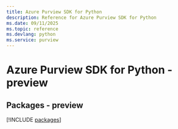 ```yaml
---
title: Azure Purview SDK for Python
description: Reference for Azure Purview SDK for Python
ms.date: 09/11/2025
ms.topic: reference
ms.devlang: python
ms.service: purview
---
```

# Azure Purview SDK for Python - preview
## Packages - preview
[!INCLUDE [packages](purview-index.md)]